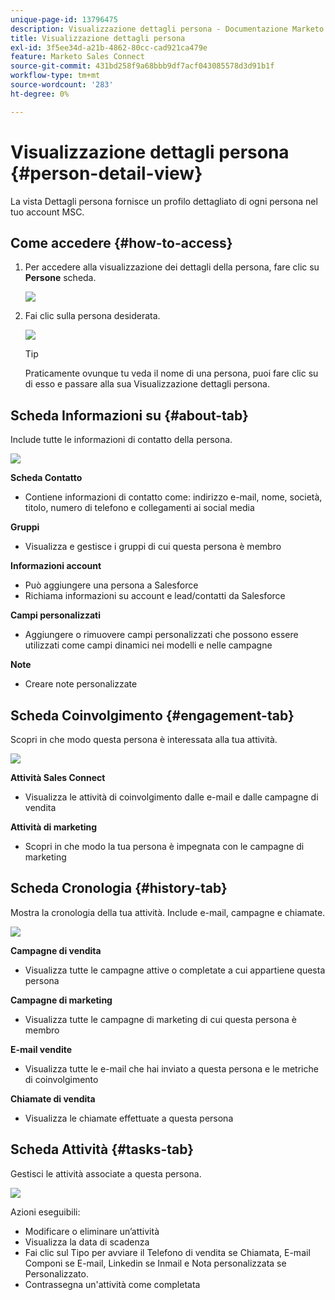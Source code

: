 ```yaml
---
unique-page-id: 13796475
description: Visualizzazione dettagli persona - Documentazione Marketo - Documentazione del prodotto
title: Visualizzazione dettagli persona
exl-id: 3f5ee34d-a21b-4862-80cc-cad921ca479e
feature: Marketo Sales Connect
source-git-commit: 431bd258f9a68bbb9df7acf043085578d3d91b1f
workflow-type: tm+mt
source-wordcount: '283'
ht-degree: 0%

---
```


# Visualizzazione dettagli persona {#person-detail-view}

La vista Dettagli persona fornisce un profilo dettagliato di ogni persona nel tuo account MSC.

## Come accedere {#how-to-access}

1. Per accedere alla visualizzazione dei dettagli della persona, fare clic su **Persone** scheda.

   ![](assets/person-detail-view-1.png)

1. Fai clic sulla persona desiderata.

   ![](assets/person-detail-view-2.png)

   >[!TIP]
   >
   >Praticamente ovunque tu veda il nome di una persona, puoi fare clic su di esso e passare alla sua Visualizzazione dettagli persona.

## Scheda Informazioni su {#about-tab}

Include tutte le informazioni di contatto della persona.

![](assets/person-detail-view-3.png)

**Scheda Contatto**

* Contiene informazioni di contatto come: indirizzo e-mail, nome, società, titolo, numero di telefono e collegamenti ai social media

**Gruppi**

* Visualizza e gestisce i gruppi di cui questa persona è membro

**Informazioni account**

* Può aggiungere una persona a Salesforce
* Richiama informazioni su account e lead/contatti da Salesforce

**Campi personalizzati**

* Aggiungere o rimuovere campi personalizzati che possono essere utilizzati come campi dinamici nei modelli e nelle campagne

**Note**

* Creare note personalizzate

## Scheda Coinvolgimento {#engagement-tab}

Scopri in che modo questa persona è interessata alla tua attività.

![](assets/person-detail-view-4.png)

**Attività Sales Connect**

* Visualizza le attività di coinvolgimento dalle e-mail e dalle campagne di vendita

**Attività di marketing**

* Scopri in che modo la tua persona è impegnata con le campagne di marketing

## Scheda Cronologia {#history-tab}

Mostra la cronologia della tua attività. Include e-mail, campagne e chiamate.

![](assets/person-detail-view-5.png)

**Campagne di vendita**

* Visualizza tutte le campagne attive o completate a cui appartiene questa persona

**Campagne di marketing**

* Visualizza tutte le campagne di marketing di cui questa persona è membro

**E-mail vendite**

* Visualizza tutte le e-mail che hai inviato a questa persona e le metriche di coinvolgimento

**Chiamate di vendita**

* Visualizza le chiamate effettuate a questa persona

## Scheda Attività {#tasks-tab}

Gestisci le attività associate a questa persona.

![](assets/person-detail-view-6.png)

Azioni eseguibili:

* Modificare o eliminare un’attività
* Visualizza la data di scadenza
* Fai clic sul Tipo per avviare il Telefono di vendita se Chiamata, E-mail Componi se E-mail, Linkedin se Inmail e Nota personalizzata se Personalizzato.
* Contrassegna un&#39;attività come completata
